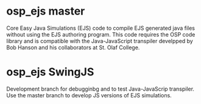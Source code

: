 # osp_ejs master
Core Easy Java Simulations (EJS) code to compile EJS generated java files without using the EJS authoring program.  This code requires the OSP code library and is compatible with the Java-JavaScript transpiler develpped by Bob Hanson and his collaborators at St. Olaf College.

# osp_ejs SwingJS
Development branch for debugginbg and to test Java-JavaScrip transpiler.  Use the master branch to develop JS versions of EJS simulations.
